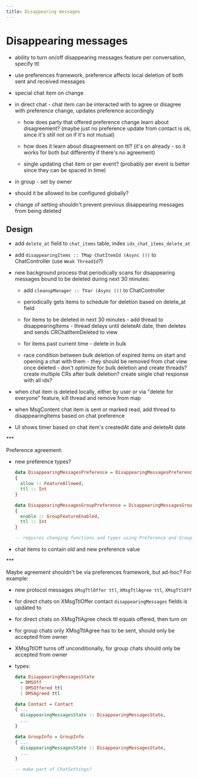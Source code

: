 ```yaml
---
title: Disappearing messages
---
```

# Disappearing messages

- ability to turn on/off disappearing messages feature per conversation, specify ttl

- use preferences framework, preference affects local deletion of both sent and received messages

- special chat item on change

- in direct chat - chat item can be interacted with to agree or disagree with preference change, updates preference accordingly

  - how does party that offered preference change learn about disagreement? (maybe just no preference update from contact is ok, since it's still not on if it's not mutual)

  - how does it learn about disagreement on ttl? (it's on already - so it works for both but differently if there's no agreement)

  - single updating chat item or per event? (probably per event is better since they can be spaced in time)

- in group - set by owner

- should it be allowed to be configured globally?

- change of setting shouldn't prevent previous disappearing messages from being deleted

## Design

- add `delete_at` field to `chat_items` table, index `idx_chat_items_delete_at`

- add `disappearingItems :: TMap ChatItemId (Async ())` to ChatController (use `Weak ThreadId`?)

- new background process that periodically scans for disappearing messages bound to be deleted during next 30 minutes:

  - add `cleanupManager :: TVar (Async ())` to ChatController

  - periodically gets items to schedule for deletion based on delete_at field

  - for items to be deleted in next 30 minutes - add thread to disappearingItems - thread delays until deleteAt date, then deletes and sends CRChatItemDeleted to view

  - for items past current time - delete in bulk

  - race condition between bulk deletion of expired items on start and opening a chat with them - they should be removed from chat view once deleted - don't optimize for bulk deletion and create threads? create multiple CRs after bulk deletion? create single chat response with all ids?

- when chat item is deleted locally, either by user or via "delete for everyone" feature, kill thread and remove from map

- when MsgContent chat item is sent or marked read, add thread to disappearingItems based on chat preference

- UI shows timer based on chat item's createdAt date and deleteAt date

\***

Preference agreement:

- new preference types?

  ``` haskell
  data DisappearingMessagesPreference = DisappearingMessagesPreference
  {
    allow :: FeatureAllowed,
    ttl :: Int
  }

  data DisappearingMessagesGroupPreference = DisappearingMessagesGroupPreference
  {
    enable :: GroupFeatureEnabled,
    ttl :: Int
  }

  -- requires changing functions and types using Preference and GroupPreference
  ```
- chat items to contain old and new preference value

\***

Maybe agreement shouldn't be via preferences framework, but ad-hoc? For example:

- new protocol messages `XMsgTtlOffer ttl`, `XMsgTtlAgree ttl`, `XMsgTtlOff`

- for direct chats on XMsgTtlOffer contact `disappearingMessages` fields is updated to 

- for direct chats on XMsgTtlAgree check ttl equals offered, then turn on

- for group chats only XMsgTtlAgree has to be sent, should only be accepted from owner

- XMsgTtlOff turns off unconditionally, for group chats should only be accepted from owner

- types:

  ``` haskell
  data DisappearingMessagesState
    = DMSOff
    | DMSOffered ttl
    | DMSAgreed ttl

  data Contact = Contact
  { ...
    disappearingMessagesState :: DisappearingMessagesState,
    ...
  }

  data GroupInfo = GroupInfo
  { ...
    disappearingMessagesState :: DisappearingMessagesState,
    ...
  }

  -- make part of ChatSettings?
  ```

